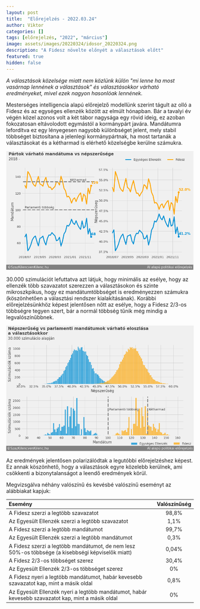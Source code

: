 ```yaml
---
layout: post
title:  "Előrejelzés - 2022.03.24"
author: Viktor
categories: []
tags: [előrejelzés, "2022", "március"]
image: assets/images/20220324/idosor_20220324.png
description: "A Fidesz növelte előnyét a választások előtt"
featured: true
hidden: false
---
```


*A választások közelsége miatt nem közlünk külön "mi lenne ha most vasárnap lennének a választások" és választásokkor várható eredményeket, mivel ezek nagyon hasonlóak lennének.*

Mesterséges intelligencia alapú előrejelző modellünk szerint tágult az olló a Fidesz és az egységes ellenzék között az elmúlt hónapban. Bár a tavalyi év végén közel azonos volt a két tábor nagysága egy rövid ideig, ez azoban fokozatosan eltávolodott egymástól a kormánypárt javára. Mandátumra lefordítva ez egy lényegesen nagyobb különbséget jelent, mely stabil többséget biztosítana a jelenlegi kormánypártnak, ha most tartanák a választásokat és a kétharmad is elérhető közelségbe kerülne számukra.

  ![Eredmények](/assets/images/20220324/idosor_20220324.png)


30.000 szimulációt lefuttatva azt látjuk, hogy minimális az esélye, hogy az ellenzék több szavazatot szerezzen a választásokon és szinte mikroszkpikus, hogy ez mandátumtöbbséget is eredményezzen számukra (köszönhetően a választási rendszer kialakításának). Korábbi előrejelzésünkhöz képest jelentősen nőtt az esélye, hogy a Fidesz 2/3-os többségre tegyen szert, bár a normál többség tűnik még mindig a legvalószínűbbnek.

  ![Eredmények](/assets/images/20220324/valasztas_eloszlas_20220324.png)

Az eredmények jelentősen polarizálódtak a legutóbbi előrejelzéshez képest. Ez annak köszönhető, hogy a választások egyre közelebb kerülnek, ami csökkenti a bizonytalanságot a leendő eredmények körül.

Megvizsgálva néhány valószínű és kevésbé valószínű eseményt az alábbiakat kapjuk:

| Esemény | Valószínűség |
| :---         |     :---:      |
| A Fidesz szerzi a legtöbb szavazatot   | 98,8%     |
| Az Egyesült Ellenzék szerzi a legtöbb szavazatot     | 1,1%       |
| A Fidesz szerzi a legtöbb mandátumot   | 99,7%     |
| Az Egyesült Ellenzék szerzi a legtöbb mandátumot     | 0,3%       |
| A Fidesz szerzi a legtöbb mandátumot, de nem lesz 50%-os többsége (a kisebbségi képviselők miatt)   | 0,04%     |
| A Fidesz 2/3-os többséget szerez    | 30,4%       |
| Az Egyesült Ellenzék 2/3-os többséget szerez   | 0%     |
| A Fidesz nyeri a legtöbb mandátumot, habár kevesebb szavazatot kap, mint a másik oldal    | 0,8%       |
| Az Egyesült Ellenzék nyeri a legtöbb mandátumot, habár kevesebb szavazatot kap, mint a másik oldal   | 0%     |


<br>